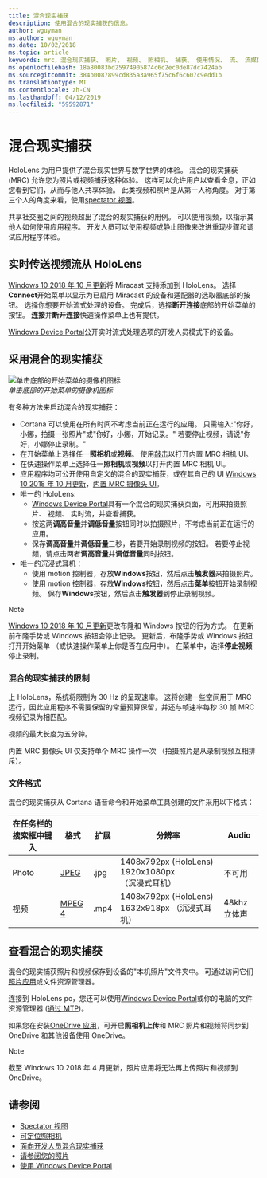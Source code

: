 ```yaml
---
title: 混合现实捕获
description: 使用混合的现实捕获的信息。
author: wguyman
ms.author: wguyman
ms.date: 10/02/2018
ms.topic: article
keywords: mrc，混合现实捕获、 照片、 视频、 照相机、 捕获、 使用情况、 流、 流媒体直播、 演示
ms.openlocfilehash: 18a80083bd25974905874c6c2ec0de87dc7424ab
ms.sourcegitcommit: 384b0087899cd835a3a965f75c6f6c607c9edd1b
ms.translationtype: MT
ms.contentlocale: zh-CN
ms.lasthandoff: 04/12/2019
ms.locfileid: "59592871"
---
```

# <a name="mixed-reality-capture"></a>混合现实捕获

HoloLens 为用户提供了混合现实世界与数字世界的体验。 混合的现实捕获 (MRC) 允许您为照片或视频捕获这种体验。 这样可以允许用户以查看全息，正如您看到它们，从而与他人共享体验。 此类视频和照片是从第一人称角度。 对于第三个人的角度来看，使用[spectator 视图](spectator-view.md)。

共享社交圈之间的视频超出了混合的现实捕获的用例。 可以使用视频，以指示其他人如何使用应用程序。 开发人员可以使用视频或静止图像来改进重现步骤和调试应用程序体验。

## <a name="live-streaming-from-hololens"></a>实时传送视频流从 HoloLens

[Windows 10 2018 年 10 月更新](release-notes-october-2018.md)将 Miracast 支持添加到 HoloLens。 选择**Connect**开始菜单以显示为已启用 Miracast 的设备和适配器的选取器底部的按钮。 选择你想要开始流式处理的设备。 完成后，选择**断开连接**底部的开始菜单的按钮。  **连接**并**断开连接**快速操作菜单上也有提供。 

[Windows Device Portal](using-the-windows-device-portal.md)公开实时流式处理选项的开发人员模式下的设备。

## <a name="taking-mixed-reality-captures"></a>采用混合的现实捕获

![单击底部的开始菜单的摄像机图标](images/cameraiconinpins-300px.png)<br>
*单击底部的开始菜单的摄像机图标*

有多种方法来启动混合的现实捕获：
* Cortana 可以使用在所有时间不考虑当前正在运行的应用。 只需输入:"你好，小娜，拍摄一张照片"或"你好，小娜，开始记录。" 若要停止视频，请说"你好，小娜停止录制。"
* 在开始菜单上选择任一**照相机**或**视频**。 使用[敲击](gestures.md#air-tap)以打开内置 MRC 相机 UI。
* 在快速操作菜单上选择任一**照相机**或**视频**以打开内置 MRC 相机 UI。
* 应用程序均可公开使用自定义的混合的现实捕获，或在其自己的 UI [Windows 10 2018 年 10 月更新](release-notes-october-2018.md)，[内置 MRC 摄像头 UI](mixed-reality-capture-for-developers.md)。
* 唯一的 HoloLens: 
    * [Windows Device Portal](using-the-windows-device-portal.md)具有一个混合的现实捕获页面，可用来拍摄照片、 视频、 实时流，并查看捕获。
    * 按这两**调高音量**并**调低音量**按钮同时以拍摄照片，不考虑当前正在运行的应用。
    * 保存**调高音量**并**调低音量**三秒，若要开始录制视频的按钮。 若要停止视频，请点击两者**调高音量**并**调低音量**同时按钮。
* 唯一的沉浸式耳机： 
    * 使用 motion 控制器，存放**Windows**按钮，然后点击**触发器**来拍摄照片。 
    * 使用 motion 控制器，存放**Windows**按钮，然后点击**菜单**按钮开始录制视频。 保存**Windows**按钮，然后点击**触发器**到停止录制视频。
    
>[!NOTE]
>[Windows 10 2018 年 10 月更新](release-notes-october-2018.md)更改布隆和 Windows 按钮的行为方式。 在更新前布隆手势或 Windows 按钮会停止记录。 更新后，布隆手势或 Windows 按钮打开开始菜单 （或快速操作菜单上你是否在应用中）。 在菜单中，选择**停止视频**停止录制。

### <a name="limitations-of-mixed-reality-capture"></a>混合的现实捕获的限制

上 HoloLens，系统将限制为 30 Hz 的呈现速率。 这将创建一些空间用于 MRC 运行，因此应用程序不需要保留的常量预算保留，并还与帧速率每秒 30 帧 MRC 视频记录为相匹配。

视频的最大长度为五分钟。

内置 MRC 摄像头 UI 仅支持单个 MRC 操作一次 （拍摄照片是从录制视频互相排斥）。

### <a name="file-formats"></a>文件格式

混合的现实捕获从 Cortana 语音命令和开始菜单工具创建的文件采用以下格式：

|  在任务栏的搜索框中键入  |  格式  |  扩展  |  分辨率  |  Audio | 
|----------|----------|----------|----------|----------|
|  Photo  |  [JPEG](https://en.wikipedia.org/wiki/JPEG)  |  .jpg  |  1408x792px (HoloLens) 1920x1080px<br> （沉浸式耳机） |  不可用 | 
|  视频  |  [MPEG 4](https://en.wikipedia.org/wiki/MPEG-4)  |  .mp4  |  1408x792px (HoloLens) 1632x918px （沉浸式耳机） |  48khz 立体声 | 

## <a name="viewing-mixed-reality-captures"></a>查看混合的现实捕获

混合的现实捕获照片和视频保存到设备的"本机照片"文件夹中。 可通过访问它们[照片应用](see-your-photos.md#photos-app)或文件资源管理器。

连接到 HoloLens pc，您还可以使用[Windows Device Portal](using-the-windows-device-portal.md#mixed-reality-capture)或你的电脑的文件资源管理器 ([通过 MTP](release-notes-april-2018.md#new-features-for-hololens))。

如果您在安装[OneDrive 应用](https://www.microsoft.com/p/onedrive/9wzdncrfj1p3)，可开启**照相机上传**和 MRC 照片和视频将同步到 OneDrive 和其他设备使用 OneDrive。

>[!NOTE]
>截至 Windows 10 2018 年 4 月更新，照片应用将无法再上传照片和视频到 OneDrive。

## <a name="see-also"></a>请参阅
* [Spectator 视图](spectator-view.md)
* [可定位照相机](locatable-camera.md)
* [面向开发人员混合现实捕获](mixed-reality-capture-for-developers.md)
* [请参阅您的照片](see-your-photos.md)
* [使用 Windows Device Portal](using-the-windows-device-portal.md)
